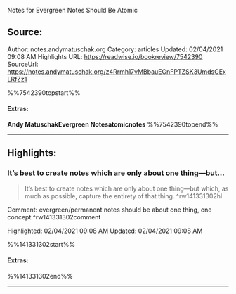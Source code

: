 Notes for Evergreen Notes Should Be Atomic

## Source:
Author: notes.andymatuschak.org
Category: articles
Updated: 02/04/2021 09:08 AM
Highlights URL: https://readwise.io/bookreview/7542390
SourceUrl: https://notes.andymatuschak.org/z4Rrmh17vMBbauEGnFPTZSK3UmdsGExLRfZz1

%%7542390topstart%%
#### Extras:
**Andy Matuschak****Evergreen Notes****atomicnotes**
%%7542390topend%%


 
-----
 ## Highlights:

### It’s best to create notes which are only about one thing—but...
>It’s best to create notes which are only about one thing—but which, as much as possible, capture the entirety of that thing. ^rw141331302hl

Comment: evergreen/permanent notes should be about one thing, one concept ^rw141331302comment

Highlighted: 02/04/2021 09:08 AM
Updated: 02/04/2021 09:08 AM

%%141331302start%%
#### Extras:

%%141331302end%%



------

